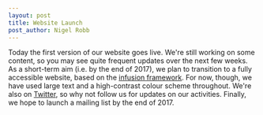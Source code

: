 ```yaml
---
layout: post
title: Website Launch
post_author: Nigel Robb
---
```

Today the first version of our website goes live. We're still working on some content, so you may see quite frequent updates over the next few weeks. As a short-term aim (i.e. by the end of 2017), we plan to transition to a fully accessible website, based on the [infusion framework](https://fluidproject.org/infusion.html "Infusion | fluid"). For now, though, we have used large text and a high-contrast colour scheme throughout. We're also on [Twitter](https://twitter.com/NDinDesign "@NDinDesign"), so why not follow us for updates on our activities. Finally, we hope to launch a mailing list by the end of 2017.
